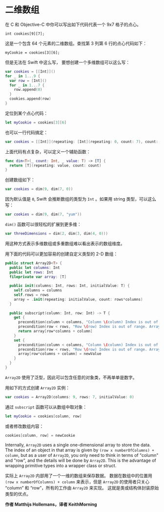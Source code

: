 # 二维数组

在 C 和 Objective-C 中你可以写出如下代码代表一个 9x7 格子的点心。

	int cookies[9][7];

这是一个包含 64 个元素的二维数组。查找第 3 列第 6 行的点心代码如下：



	myCookie = cookies[3][6];

但是无法在 Swift 中这么写， 要想创建一个多维数组可以这么写：

```swift
var cookies = [[Int]]()
for _ in 1...9 {
  var row = [Int]()
  for _ in 1...7 {
    row.append(0)
  }
  cookies.append(row)
}
```

定位到某个点心代码：

```swift
let myCookie = cookies[3][6]
```

也可以一行代码搞定：

```swift
var cookies = [[Int]](repeating: [Int](repeating: 0, count: 7), count: 9)
```

上面代码有点复杂，可以定义一个辅助函数：

```swift
func dim<T>(_ count: Int, _ value: T) -> [T] {
  return [T](repeating: value, count: count)
}
```

创建数组如下：

```swift
var cookies = dim(9, dim(7, 0))
```

因为默认值是 `0`, Swift 会推断数组的类型为 `Int` 。如果用 string 类型，可以这么写：

```swift
var cookies = dim(9, dim(7, "yum"))
```

`dim()` 函数可以很轻松的扩展到更多维：

```swift
var threeDimensions = dim(2, dim(3, dim(4, 0)))
```

用这种方式表示多维数组或多重数组难以看出表示的数组维度。

用下面的代码可以更加容易的创建自定义类型的 2-D 数组：

```swift
public struct Array2D<T> {
  public let columns: Int
  public let rows: Int
  fileprivate var array: [T]
  
  public init(columns: Int, rows: Int, initialValue: T) {
    self.columns = columns
    self.rows = rows
    array = .init(repeating: initialValue, count: rows*columns)
  }
  
  public subscript(column: Int, row: Int) -> T {
    get {
      precondition(column < columns, "Column \(column) Index is out of range. Array<T>(columns: \(columns), rows:\(rows))")
      precondition(row < rows, "Row \(row) Index is out of range. Array<T>(columns: \(columns), rows:\(rows))")
      return array[row*columns + column]
    }
    set {
      precondition(column < columns, "Column \(column) Index is out of range. Array<T>(columns: \(columns), rows:\(rows))")
      precondition(row < rows, "Row \(row) Index is out of range. Array<T>(columns: \(columns), rows:\(rows))")
      array[row*columns + column] = newValue
    }
  }
}
```

`Array2D` 使用了泛型，因此可以包含任意的对象类，不再单单是数字。

用如下的方式创建 `Array2D` 实例：

```swift
var cookies = Array2D(columns: 9, rows: 7, initialValue: 0)
```

通过 `subscript` 函数可以从数组中取对象：

```swift
let myCookie = cookies[column, row]
```

或者修改数组内容：

```swift
cookies[column, row] = newCookie
```

Internally, `Array2D` uses a single one-dimensional array to store the data. The index of an object in that array is given by `(row x numberOfColumns) + column`, but as a user of `Array2D`, you only need to think in terms of "column" and "row", and the details will be done by `Array2D`. This is the advantage of wrapping primitive types into a wrapper class or struct.

实际上 `Array2D` 内部用了一个一维的数组来保存数据。 数据在数组中的位置用 `(row x numberOfColumns) + column` 来表示，但是 `Array2D` 的使用者只关心 “column” 和 “row”，所有的工作由 `Array2D` 来实现。 这就是类或结构体封装原始类型的优点。

**作者 Matthijs Hollemans，译者 KeithMorning**